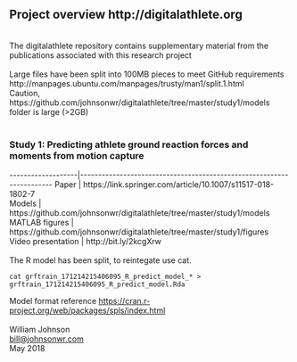 <!---
  ---
  --- 1. Filename, Creation-Date
  ---      digitalathlete/README.md, 22may2018
  ---
  --- 2. Original-Author, Email-Address
  ---      Copyright (c) MMXVIII
  ---      William JOHNSON, bill@johnsonwr.com
  ---
  --- 3. Last-Updated-By, Email-Address
  ---      William JOHNSON, bill@johnsonwr.com
  ---
  --- 4. Notes
  ---      https://guides.github.com/features/mastering-markdown/
  ---      https://github.com/adam-p/markdown-here/wiki/Markdown-Cheatsheet
  ---
  --- 5. Modification-History
  ---      Build Author Date      Change
  ---      n/a   wrj    22may2018 alpha release 
  --->

<h2>Project overview http://digitalathlete.org</h2>
<br>
The digitalathlete repository contains supplementary material from the publications associated with this research project<br>
<br>
Large files have been split into 100MB pieces to meet GitHub requirements<br>
http://manpages.ubuntu.com/manpages/trusty/man1/split.1.html<br>
Caution, https://github.com/johnsonwr/digitalathlete/tree/master/study1/models folder is large (>2GB)<br>
<br>
<h3>Study 1: Predicting athlete ground reaction forces and moments from motion capture</h3>
-------------------|----------------------------------------------------------------------
Paper | https://link.springer.com/article/10.1007/s11517-018-1802-7<br>
Models | https://github.com/johnsonwr/digitalathlete/tree/master/study1/models<br>
MATLAB figures | https://github.com/johnsonwr/digitalathlete/tree/master/study1/figures<br>
Video presentation | http://bit.ly/2kcgXrw<br>
<br>
The R model has been split, to reintegate use cat.

```
cat grftrain_171214215406095_R_predict_model_* > grftrain_171214215406095_R_predict_model.Rda
```

Model format reference https://cran.r-project.org/web/packages/spls/index.html<br>
<br>
William Johnson<br>
bill@johnsonwr.com<br>
May 2018<br>
